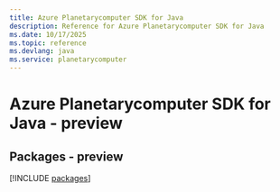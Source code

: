 ```yaml
---
title: Azure Planetarycomputer SDK for Java
description: Reference for Azure Planetarycomputer SDK for Java
ms.date: 10/17/2025
ms.topic: reference
ms.devlang: java
ms.service: planetarycomputer
---
```

# Azure Planetarycomputer SDK for Java - preview
## Packages - preview
[!INCLUDE [packages](planetarycomputer-index.md)]